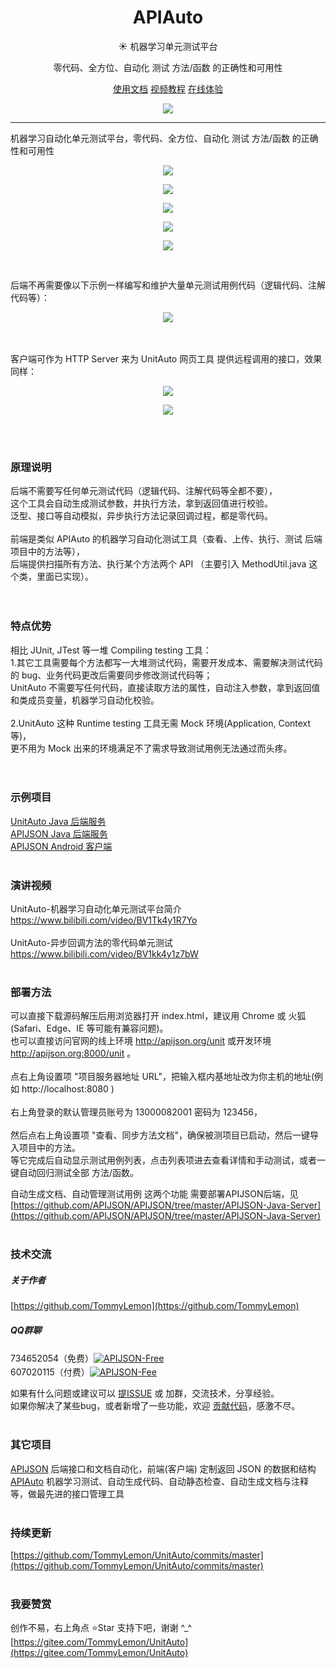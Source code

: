 <h1 align="center" style="text-align:center;">
  APIAuto
</h1>
 
<p align="center">☀️ 机器学习单元测试平台</p>
<p align="center">零代码、全方位、自动化 测试 方法/函数 的正确性和可用性</p>
<p align="center" >
  <a href="https://github.com/TommyLemon/UnitAuto#%E9%83%A8%E7%BD%B2%E6%96%B9%E6%B3%95">使用文档</a>
  <a href="https://www.bilibili.com/video/BV1Tk4y1R7Yo">视频教程</a>
  <a href="http://apijson.org/unit">在线体验</a>
</p>

<p align="center" >
  <img src="https://raw.githubusercontent.com/TommyLemon/UnitAuto/master/logo.png" />
</p>

---

机器学习自动化单元测试平台，零代码、全方位、自动化 测试 方法/函数 的正确性和可用性

<p align="center" >
  <a ><img src="https://raw.githubusercontent.com/TommyLemon/StaticResources/master/UnitAuto/UnitAuto-Method-List-small.jpg"></a>
</p>
<p align="center" >
  <a ><img src="https://raw.githubusercontent.com/TommyLemon/StaticResources/master/UnitAuto/UnitAuto-RandomTest-Parent-small.jpg"></a>
</p>
<p align="center" >
  <a ><img src="https://raw.githubusercontent.com/TommyLemon/StaticResources/master/UnitAuto/UnitAuto-RandomTest-Child-small.jpg"></a>
</p>
<p align="center" >
  <a ><img src="https://raw.githubusercontent.com/TommyLemon/StaticResources/master/UnitAuto/UnitAuto-Test-removeKey-small.jpg"></a>
</p>
<p align="center" >
  <a ><img src="https://raw.githubusercontent.com/TommyLemon/StaticResources/master/UnitAuto/UnitAuto-Test-interface-small.jpg"></a>
</p>

<br />

后端不再需要像以下示例一样编写和维护大量单元测试用例代码（逻辑代码、注解代码等）：
<p align="center" >
  <a ><img src="https://raw.githubusercontent.com/TommyLemon/StaticResources/master/UnitAuto/UnitAuto-Compare-Code-small.jpg"></a>
</p>

<br />
<br />
客户端可作为 HTTP Server 来为 UnitAuto 网页工具 提供远程调用的接口，效果同样：
<p align="center" >
  <a ><img src="https://user-images.githubusercontent.com/5738175/87251324-6b759900-c49d-11ea-8468-aaf26124b7e0.png"></a>
</p>
<p align="center" >
  <a ><img src="https://user-images.githubusercontent.com/5738175/87251395-f5bdfd00-c49d-11ea-809f-3c7330d7b6e1.png"></a>
</p>

<br />
<br />

### 原理说明
后端不需要写任何单元测试代码（逻辑代码、注解代码等全都不要），<br />
这个工具会自动生成测试参数，并执行方法，拿到返回值进行校验。<br />
泛型、接口等自动模拟，异步执行方法记录回调过程，都是零代码。<br />
<br />
前端是类似 APIAuto 的机器学习自动化测试工具（查看、上传、执行、测试 后端项目中的方法等），<br />
后端提供扫描所有方法、执行某个方法两个 API （主要引入 MethodUtil.java 这个类，里面已实现）。<br />
<br />
<br />

### 特点优势
相比 JUnit, JTest 等一堆 Compiling testing 工具：<br />
1.其它工具需要每个方法都写一大堆测试代码，需要开发成本、需要解决测试代码的 bug、业务代码更改后需要同步修改测试代码等；<br />
UnitAuto 不需要写任何代码，直接读取方法的属性，自动注入参数，拿到返回值和类成员变量，机器学习自动化校验。<br />
<br />
2.UnitAuto 这种 Runtime testing 工具无需 Mock 环境(Application, Context 等)，<br />
更不用为 Mock 出来的环境满足不了需求导致测试用例无法通过而头疼。<br />
<br />
<br />

### 示例项目
[UnitAuto Java 后端服务](https://github.com/TommyLemon/UnitAuto/blob/master/Demo/UnitAuto-Java-SpringBoot/src/main/java/apijson/demo/server/Controller.java) <br />
[APIJSON Java 后端服务](https://github.com/APIJSON/APIJSON/blob/master/APIJSON-Java-Server/APIJSONBoot/src/main/java/apijson/boot/DemoController.java) <br />
[APIJSON Android 客户端](https://github.com/APIJSON/APIJSON/blob/master/APIJSON-Android/APIJSONTest)
<br />
<br />

### 演讲视频
UnitAuto-机器学习自动化单元测试平台简介 <br />
https://www.bilibili.com/video/BV1Tk4y1R7Yo
<br />
<br />
UnitAuto-异步回调方法的零代码单元测试 <br />
https://www.bilibili.com/video/BV1kk4y1z7bW
<br />
<br />


### 部署方法

可以直接下载源码解压后用浏览器打开 index.html，建议用 Chrome 或 火狐 (Safari、Edge、IE 等可能有兼容问题)。<br />
也可以直接访问官网的线上环境 http://apijson.org/unit 或开发环境 http://apijson.org:8000/unit 。<br />
<br />
点右上角设置项 "项目服务器地址 URL"，把输入框内基地址改为你主机的地址(例如 http://localhost:8080 )<br />
<br />
右上角登录的默认管理员账号为 13000082001 密码为 123456，<br />
<br />
然后点右上角设置项 "查看、同步方法文档"，确保被测项目已启动，然后一键导入项目中的方法。
<br />
等它完成后自动显示测试用例列表，点击列表项进去查看详情和手动测试，或者一键自动回归测试全部 方法/函数。
<br />

自动生成文档、自动管理测试用例 这两个功能 需要部署APIJSON后端，见 <br /> 
[https://github.com/APIJSON/APIJSON/tree/master/APIJSON-Java-Server](https://github.com/APIJSON/APIJSON/tree/master/APIJSON-Java-Server) 
<br />
<br />

### 技术交流
##### 关于作者
[https://github.com/TommyLemon](https://github.com/TommyLemon)<br />

##### QQ群聊
734652054（免费）<a target="_blank" style="bottom:2px;padding-top:4px" href="https://qm.qq.com/cgi-bin/qm/qr?k=rJLwYzITdoQBfiGUOjMrM3eJDyks1tJP&jump_from=webapi"><img border="0" src="http://pub.idqqimg.com/wpa/images/group.png" alt="APIJSON-Free" title="APIJSON技术讨论群" style="bottom:2px;margin-top:4px" /></a>    
607020115（付费）<a target="_blank" style="bottom:2px;padding-top:4px" href="https://qm.qq.com/cgi-bin/qm/qr?k=1wnUodOM6ngXnl0rubf06DuAUbOX-u44&jump_from=webapi"><img border="0" src="http://pub.idqqimg.com/wpa/images/group.png" alt="APIJSON-Fee" title="APIJSON付费解决群"  style="bottom:2px;margin-top:4px" /></a>    

如果有什么问题或建议可以 [提ISSUE](https://github.com/TommyLemon/UnitAuto/issues) 或 加群，交流技术，分享经验。<br >
如果你解决了某些bug，或者新增了一些功能，欢迎 [贡献代码](https://github.com/TommyLemon/UnitAuto/pulls)，感激不尽。
<br />
<br />

### 其它项目
[APIJSON](https://github.com/TommyLemon/APIJSON) 后端接口和文档自动化，前端(客户端) 定制返回 JSON 的数据和结构
<br />
[APIAuto](https://github.com/TommyLemon/APIAuto) 机器学习测试、自动生成代码、自动静态检查、自动生成文档与注释等，做最先进的接口管理工具
<br />
<br />

### 持续更新
[https://github.com/TommyLemon/UnitAuto/commits/master](https://github.com/TommyLemon/UnitAuto/commits/master)
<br />
<br />

### 我要赞赏
创作不易，右上角点 ⭐Star 支持下吧，谢谢 ^_^ <br />
[https://gitee.com/TommyLemon/UnitAuto](https://gitee.com/TommyLemon/UnitAuto)
<br />
<br />
